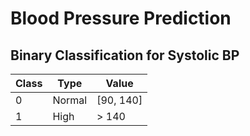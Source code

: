 # Blood Pressure Prediction

## Binary Classification for Systolic BP

| Class    | Type | Value |
| -------- | ------- | ---|
| 0  | Normal   | [90, 140] |
| 1  | High     | > 140 |

